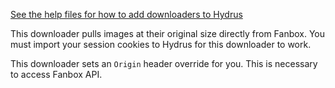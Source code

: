 [See the help files for how to add downloaders to Hydrus](https://hydrusnetwork.github.io/hydrus/help/adding_new_downloaders.html)

This downloader pulls images at their original size directly from Fanbox. You
must import your session cookies to Hydrus for this downloader to work.

This downloader sets an `Origin` header override for you. This is necessary to
access Fanbox API.
